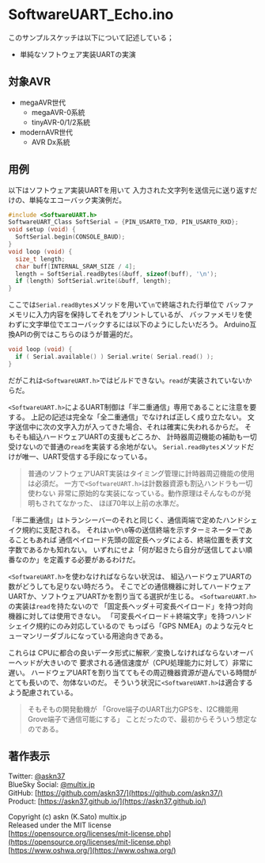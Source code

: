 # SoftwareUART_Echo.ino

このサンプルスケッチは以下について記述している；

- 単純なソフトウェア実装UARTの実演

## 対象AVR

- megaAVR世代
  - megaAVR-0系統
  - tinyAVR-0/1/2系統
- modernAVR世代
  - AVR Dx系統

## 用例

以下はソフトウェア実装UARTを用いて
入力された文字列を送信元に送り返すだけの、単純なエコーバック実演例だ。

```c
#include <SoftwareUART.h>
SoftwareUART_Class SoftSerial = {PIN_USART0_TXD, PIN_USART0_RXD};
void setup (void) {
  SoftSerial.begin(CONSOLE_BAUD);
}
void loop (void) {
  size_t length;
  char buff[INTERNAL_SRAM_SIZE / 4];
  length = SoftSerial.readBytes(&buff, sizeof(buff), '\n');
  if (length) SoftSerial.write(&buff, length);
}
```

ここでは`Serial.readBytes`メソッドを用いて`\n`で終端された行単位で
バッファメモリに入力内容を保持してそれをプリントしているが、
バッファメモリを使わずに文字単位でエコーバックするには以下のようにしたいだろう。
Arduino互換APIの例ではこちらのほうが普遍的だ。

```c
void loop (void) {
  if ( Serial.available() ) Serial.write( Serial.read() );
}
```

だがこれは`<SoftwareUART.h>`ではビルドできない。`read`が実装されていないからだ。

`<SoftwareUART.h>`によるUART制御は「半二重通信」専用であることに注意を要する。
上記の記述は完全な「全二重通信」でなければ正しく成り立たない。
文字送信中に次の文字入力が入ってきた場合、それは確実に失われるからだ。
そもそも組込ハードウェアUARTの支援もどころか、
計時器周辺機能の補助も一切受けないので普通の`read`を実装する余地がない。
`Serial.readBytes`メソッドだけが唯一、UART受信する手段になっている。

> 普通のソフトウェアUART実装はタイミング管理に計時器周辺機能の使用は必須だ。
一方で`<SoftwareUART.h>`は計数器資源も割込ハンドラも一切使わない
非常に原始的な実装になっている。動作原理はそんなものが発明もされてなかった、
ほぼ70年以上前の水準だ。

「半二重通信」はトランシーバーのそれと同じく、通信両端で定めたハンドシェイク規約に支配される。
それは`\n`や`\0`等の送信終端を示すターミネーターであることもあれば
通信ペイロード先頭の固定長ヘッダによる、終端位置を表す文字数であるかも知れない。
いずれにせよ「何が起きたら自分が送信してよい順番なのか」を定義する必要があるわけだ。

`<SoftwareUART.h>`を使わなければならない状況は、
組込ハードウェアUARTの数がどうしても足りない時だろう。
そこでどの通信機器に対してハードウェアUARTか、ソフトウェアUARTかを割り当てる選択が生じる。
`<SoftwareUART.h>`の実装は`read`を持たないので
「固定長ヘッダ＋可変長ペイロード」を持つ対向機器に対しては使用できない。
「可変長ペイロード＋終端文字」を持つハンドシェイク規約にのみ対応しているので
もっぱら「GPS NMEA」のような元々ヒューマンリーダブルになっている用途向きである。

これらは CPUに都合の良いデータ形式に解釈／変換しなければならないオーバーヘッドが大きいので
要求される通信速度が（CPU処理能力に対して）非常に遅い。
ハードウェアUARTを割り当ててもその周辺機器資源が遊んでいる時間がとても長いので、勿体ないのだ。
そういう状況に`<SoftwareUART.h>`は適合するよう配慮されている。

> そもそもの開発動機が
「Grove端子のUART出力GPSを、I2C機能用Grove端子で通信可能にする」
ことだったので、最初からそういう想定なのである。

## 著作表示

Twitter: [@askn37](https://twitter.com/askn37) \
BlueSky Social: [@multix.jp](https://bsky.app/profile/multix.jp) \
GitHub: [https://github.com/askn37/](https://github.com/askn37/) \
Product: [https://askn37.github.io/](https://askn37.github.io/)

Copyright (c) askn (K.Sato) multix.jp \
Released under the MIT license \
[https://opensource.org/licenses/mit-license.php](https://opensource.org/licenses/mit-license.php) \
[https://www.oshwa.org/](https://www.oshwa.org/)
